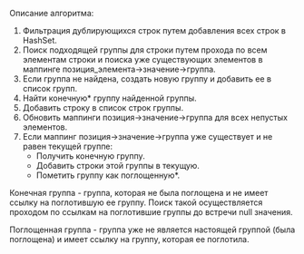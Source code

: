 Описание алгоритма:

1. Фильтрация дублирующихся строк путем добавления всех строк в HashSet.
2. Поиск подходящей группы для строки путем прохода по всем элементам строки и поиска уже существующих элементов в маппинге позиция_элемента->значение->группа.
3. Если группа не найдена, создать новую группу и добавить ее в список групп.
4. Найти конечную* группу найденной группы.
5. Добавить строку в список строк группы.
6. Обновить маппинги позиция->значение->группа для всех непустых элементов.
7. Если маппинг позиция->значение->группа уже существует и не равен текущей группе:
   + Получить конечную группу.
   + Добавить строки этой группы в текущую.
   + Пометить группу как поглощенную*.

Конечная группа - группа, которая не была поглощена и не имеет ссылку на поглотившую ее группу. 
Поиск такой осуществляется проходом по ссылкам на поглотившие группы до встречи null значения.

Поглощенная группа - группа уже не является настоящей группой (была поглощена) и имеет ссылку на группу, которая ее поглотила.
